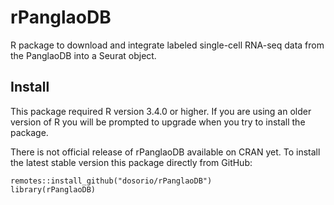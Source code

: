 rPanglaoDB 
========
R package to download and integrate labeled single-cell RNA-seq data from the PanglaoDB into a Seurat object.

Install
-------
This package required R version 3.4.0 or higher. If you are using an older version of R you will be prompted to upgrade when you try to install the package.

There is not official release of rPanglaoDB available on CRAN yet. To install the latest stable version this package directly from GitHub:

```
remotes::install_github("dosorio/rPanglaoDB")
library(rPanglaoDB)
```

